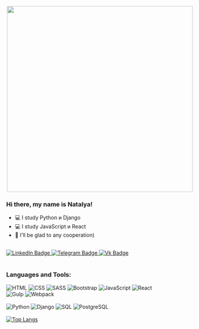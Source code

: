 
<div id="header" align="center">
  <img src="https://media.giphy.com/media/hpXdHPfFI5wTABdDx9/giphy.gif" width="500"/>
</div>

### Hi there, my name is Natalya!  
<!-- - :high_brightness:    -->
- :computer: I study Python и Django
- :computer: I study JavaScript и React  
- :wave: I'll be glad to any cooperation)
<br>

<div id="badges">
  <a href="https://www.linkedin.com/in/natalya-dubrovina-196255250/">
    <img src="https://img.shields.io/badge/LinkedIn-blue?style=for-the-badge&logo=linkedin&logoColor=white" alt="LinkedIn Badge"/>
  </a>
  <a href="https://t.me/Nata_lya_n">
    <img src="https://img.shields.io/badge/Telegram-blue?style=for-the-badge&logo=telegram&logoColor=blue" alt="Telegram Badge"/>
  </a>
  <a href="https://vk.com/id737577207">
    <img src="https://img.shields.io/badge/Vkontakte-blue?&style=for-the-badge&logo=vkontakte&logoColor=blue" alt="Vk Badge"/>
  </a>
</div>
<br>
<img src="https://komarev.com/ghpvc/?username=Dv-nn&style=flat&color=blueviolet" alt=""/>


### Languages and Tools:  
![HTML](https://img.shields.io/badge/-HTML-1F2466?style=for-the-badge&logo=html5&logoColor=E74C3C)
![CSS](https://img.shields.io/badge/-CSS-1F2466?style=for-the-badge&logo=css3&logoColor=3498DB)
![SASS](https://img.shields.io/badge/-SASS-1F2466?style=for-the-badge&logo=sass&logoColor=A569BD)
![Bootstrap](https://img.shields.io/badge/-Bootstrap-1F2466?style=for-the-badge&logo=bootstrap&logoColor=7531F9)
![JavaScript](https://img.shields.io/badge/-JavaScript-1F2466?style=for-the-badge&logo=javascript&logoColor=F39C12 )
![React](https://img.shields.io/badge/-React-1F2466?style=for-the-badge&logo=react&logoColor=00d8ff)
<br>
![Gulp](https://img.shields.io/badge/-Gulp-1F2466?style=for-the-badge&logo=gulp&logoColor=C0392B)
![Webpack](https://img.shields.io/badge/-Webpack-1F2466?style=for-the-badge&logo=webpack&logoColor=8FD6FB)
<br>
<br>
![Python](https://img.shields.io/badge/-Python-1F2466?style=for-the-badge&logo=python&logoColor=FED548)
![Django](https://img.shields.io/badge/-Django-1F2466?style=for-the-badge&logo=django&logoColor=166D4B)
![SQL](https://img.shields.io/badge/-SQL-1F2466?style=for-the-badge&logo=SQL&logoColor=1F78BC)
![PostgreSQL](https://img.shields.io/badge/-PostgreSQL-1F2466?style=for-the-badge&logo=PostgreSQL&logoColor=3E7097)
<br>
<br>
[![Top Langs](https://github-readme-stats.vercel.app/api/top-langs/?username=Dv-nn&layout=compact&theme=algolia)](https://github.com/anuraghazra/github-readme-stats)
